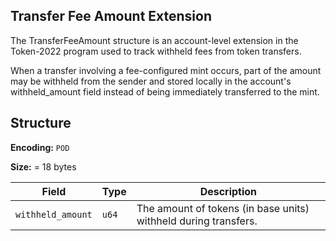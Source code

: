 ## Transfer Fee Amount Extension

The TransferFeeAmount structure is an account-level extension in the Token-2022 program used to track withheld fees from token transfers.

When a transfer involving a fee-configured mint occurs, part of the amount may be withheld from the sender and stored locally in the account's withheld_amount field instead of being immediately transferred to the mint.

## Structure

**Encoding:** `POD`

**Size:** = 18 bytes

| Field | Type | Description |
| ----- | ---- | ----------- |
| `withheld_amount` | `u64` | The amount of tokens (in base units) withheld during transfers. |